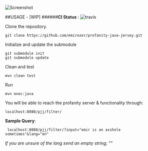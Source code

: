 ![Screenshot](https://raw.github.com/emirozer/profanity-java-jersey/master/docs/pjj.png)


##USAGE - [WIP]
######**CI Status** : ![travis](https://travis-ci.org/emirozer/profanity-java-jersey.svg?branch=master)


Clone the repository.

	git clone https://github.com/emirozer/profanity-java-jersey.git

Initialize and update the submodule

	git submodule init
	git submodule update

Clean and test

	mvn clean test

Run

	mvn exec:java


You will be able to reach the profanity server & functionality through:

	localhost:8080/pjj/filter/

**Sample Query**:

	 localhost:8080/pjj/filter/?input="emir is an asshole sometimes"&lang="en"

*If you are unsure of the lang send an empty string; ""*

